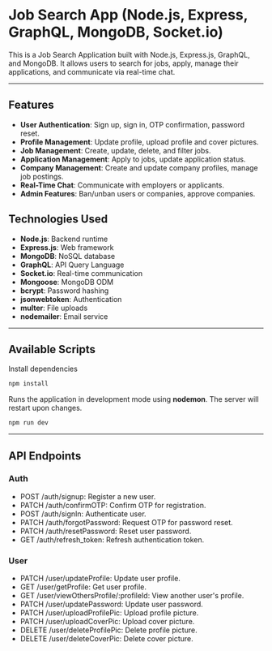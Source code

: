 # Job Search App (Node.js, Express, GraphQL, MongoDB, Socket.io)
This is a Job Search Application built with Node.js, Express.js, GraphQL, and MongoDB. 
It allows users to search for jobs, apply, manage their applications, and communicate via real-time chat.

---

## Features

- **User Authentication**: Sign up, sign in, OTP confirmation, password reset.
- **Profile Management**: Update profile, upload profile and cover pictures.
- **Job Management**: Create, update, delete, and filter jobs.
- **Application Management**: Apply to jobs, update application status.
- **Company Management**: Create and update company profiles, manage job postings.
- **Real-Time Chat**: Communicate with employers or applicants.
- **Admin Features**: Ban/unban users or companies, approve companies.

## Technologies Used

- **Node.js**: Backend runtime
- **Express.js**: Web framework
- **MongoDB**: NoSQL database
- **GraphQL**: API Query Language
- **Socket.io**: Real-time communication
- **Mongoose**: MongoDB ODM
- **bcrypt**: Password hashing
- **jsonwebtoken**: Authentication
- **multer**: File uploads
- **nodemailer**: Email service

---
## Available Scripts

Install dependencies

```bash
npm install
```

Runs the application in development mode using **nodemon**. The server will restart upon changes.

```bash
npm run dev
```

---
## API Endpoints

### Auth

- POST /auth/signup: Register a new user.
- PATCH /auth/confirmOTP: Confirm OTP for registration.
- POST /auth/signIn: Authenticate user.
- PATCH /auth/forgotPassword: Request OTP for password reset.
- PATCH /auth/resetPassword: Reset user password.
- GET /auth/refresh_token: Refresh authentication token.

### User

- PATCH /user/updateProfile: Update user profile.
- GET /user/getProfile: Get user profile.
- GET /user/viewOthersProfile/:profileId: View another user's profile.
- PATCH /user/updatePassword: Update user password.
- PATCH /user/uploadProfilePic: Upload profile picture.
- PATCH /user/uploadCoverPic: Upload cover picture.
- DELETE /user/deleteProfilePic: Delete profile picture.
- DELETE /user/deleteCoverPic: Delete cover picture.
